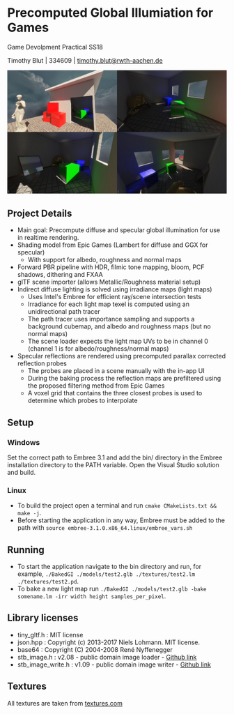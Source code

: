 Precomputed Global Illumiation for Games
==============

Game Devolpment Practical SS18

Timothy Blut | 334609 | <timothy.blut@rwth-aachen.de>

![Screenshots](Screenshots.png)

## Project Details

* Main goal: Precompute diffuse and specular global illumination for use in realtime rendering.
* Shading model from Epic Games (Lambert for diffuse and GGX for specular)
	* With support for albedo, roughness and normal maps
* Forward PBR pipeline with HDR, filmic tone mapping, bloom, PCF shadows, dithering and FXAA
* glTF scene importer (allows Metallic/Roughness material setup)
* Indirect diffuse lighting is solved using irradiance maps (light maps)
    * Uses Intel's Embree for efficient ray/scene intersection tests
	* Irradiance for each light map texel is computed using an unidirectional path tracer
	* The path tracer uses importance sampling and supports a background cubemap, and albedo and roughness maps (but no normal maps)
	* The scene loader expects the light map UVs to be in channel 0 (channel 1 is for albedo/roughness/normal maps)
* Specular reflections are rendered using precomputed parallax corrected reflection probes
	* The probes are placed in a scene manually with the in-app UI
	* During the baking process the reflection maps are prefiltered using the proposed filtering method from Epic Games
	* A voxel grid that contains the three closest probes is used to determine which probes to interpolate

## Setup

### Windows

Set the correct path to Embree 3.1 and add the bin/ directory in the Embree installation directory to the PATH variable.
Open the Visual Studio solution and build.

### Linux

* To build the project open a terminal and run `cmake CMakeLists.txt && make -j`.
* Before starting the application in any way, Embree must be added to the path with `source embree-3.1.0.x86_64.linux/embree_vars.sh`

## Running

* To start the application navigate to the bin directory and run, for example, `./BakedGI ./models/test2.glb ./textures/test2.lm ./textures/test2.pd`.
* To bake a new light map run `./BakedGI ./models/test2.glb -bake somename.lm -irr width height samples_per_pixel`.

## Library licenses

* tiny_gltf.h : MIT license
* json.hpp : Copyright (c) 2013-2017 Niels Lohmann. MIT license.
* base64 : Copyright (C) 2004-2008 René Nyffenegger
* stb_image.h : v2.08 - public domain image loader - [Github link](https://github.com/nothings/stb/blob/master/stb_image.h)
* stb_image_write.h : v1.09 - public domain image writer - [Github link](https://github.com/nothings/stb/blob/master/stb_image_write.h)

## Textures

All textures are taken from [textures.com](https://www.textures.com/)
